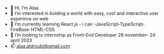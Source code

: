 - 👋 Hi, I’m Alaa 
- 👀 I’m interested in bulding a world with easy, cool and interactive user experince on web
- 🌱 I’m currently learning React.js - i can -JavaScript-TypeScript-FireBase-HTML-CSS
- 💞️ I’m looking to internship as Front-End Developer 28 november– 24 april 2023
- 📫 alaa.aldroubi@gmail.com

<!---
AladdinX/AladdinX is a ✨ special ✨ repository because its `README.md` (this file) appears on your GitHub profile.
You can click the Preview link to take a look at your changes.
--->
